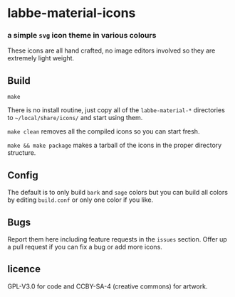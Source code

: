 # labbe-material-icons

### a simple `svg` icon theme in various colours

These icons are all hand crafted, no image editors involved so they are
extremely light weight.

## Build

`make`

There is no install routine, just copy all of the `labbe-material-*`
directories to `~/local/share/icons/` and start using them.

`make clean` removes all the compiled icons so you can start fresh.

`make && make package` makes a tarball of the icons in the proper
directory structure.

## Config

The default is to only build `bark` and `sage` colors but you can build
all colors by editing `build.conf` or only one color if you like.

## Bugs

Report them here including feature requests in the `issues` section.
Offer up a pull request if you can fix a bug or add more icons.

## licence

GPL-V3.0 for code and CCBY-SA-4 (creative commons) for artwork.
